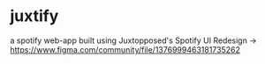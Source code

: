 # juxtify

a spotify web-app built using Juxtopposed's Spotify UI Redesign -> https://www.figma.com/community/file/1376999463181735262